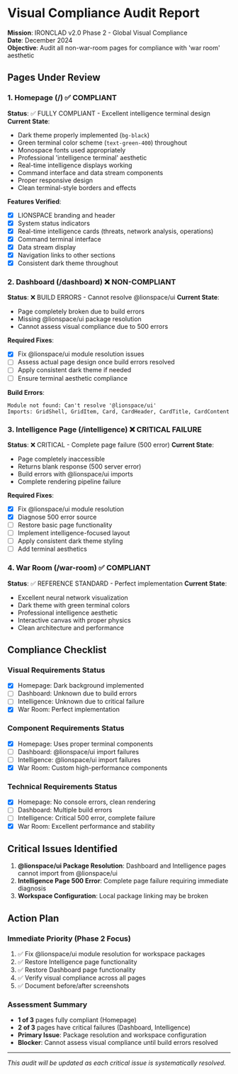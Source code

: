 # Visual Compliance Audit Report

**Mission**: IRONCLAD v2.0 Phase 2 - Global Visual Compliance  
**Date**: December 2024  
**Objective**: Audit all non-war-room pages for compliance with 'war room' aesthetic

## Pages Under Review

### 1. Homepage (/) ✅ COMPLIANT
**Status**: ✅ FULLY COMPLIANT - Excellent intelligence terminal design
**Current State**: 
- Dark theme properly implemented (`bg-black`)
- Green terminal color scheme (`text-green-400`) throughout
- Monospace fonts used appropriately
- Professional 'intelligence terminal' aesthetic
- Real-time intelligence displays working
- Command interface and data stream components
- Proper responsive design
- Clean terminal-style borders and effects

**Features Verified**:
- [x] LIONSPACE branding and header
- [x] System status indicators
- [x] Real-time intelligence cards (threats, network analysis, operations)
- [x] Command terminal interface
- [x] Data stream display
- [x] Navigation links to other sections
- [x] Consistent dark theme throughout

### 2. Dashboard (/dashboard) ❌ NON-COMPLIANT
**Status**: ❌ BUILD ERRORS - Cannot resolve @lionspace/ui
**Current State**: 
- Page completely broken due to build errors
- Missing @lionspace/ui package resolution
- Cannot assess visual compliance due to 500 errors

**Required Fixes**:
- [x] Fix @lionspace/ui module resolution issues
- [ ] Assess actual page design once build errors resolved
- [ ] Apply consistent dark theme if needed
- [ ] Ensure terminal aesthetic compliance

**Build Errors**:
```
Module not found: Can't resolve '@lionspace/ui'
Imports: GridShell, GridItem, Card, CardHeader, CardTitle, CardContent
```

### 3. Intelligence Page (/intelligence) ❌ CRITICAL FAILURE
**Status**: ❌ CRITICAL - Complete page failure (500 error)
**Current State**: 
- Page completely inaccessible
- Returns blank response (500 server error)
- Build errors with @lionspace/ui imports
- Complete rendering pipeline failure

**Required Fixes**:
- [x] Fix @lionspace/ui module resolution
- [x] Diagnose 500 error source
- [ ] Restore basic page functionality
- [ ] Implement intelligence-focused layout
- [ ] Apply consistent dark theme styling
- [ ] Add terminal aesthetics

### 4. War Room (/war-room) ✅ COMPLIANT
**Status**: ✅ REFERENCE STANDARD - Perfect implementation
**Current State**:
- Excellent neural network visualization
- Dark theme with green terminal colors
- Professional intelligence aesthetic
- Interactive canvas with proper physics
- Clean architecture and performance

## Compliance Checklist

### Visual Requirements Status
- [x] Homepage: Dark background implemented
- [ ] Dashboard: Unknown due to build errors
- [ ] Intelligence: Unknown due to critical failure
- [x] War Room: Perfect implementation

### Component Requirements Status  
- [x] Homepage: Uses proper terminal components
- [ ] Dashboard: @lionspace/ui import failures
- [ ] Intelligence: @lionspace/ui import failures
- [x] War Room: Custom high-performance components

### Technical Requirements Status
- [x] Homepage: No console errors, clean rendering
- [ ] Dashboard: Multiple build errors
- [ ] Intelligence: Critical 500 error, complete failure
- [x] War Room: Excellent performance and stability

## Critical Issues Identified

1. **@lionspace/ui Package Resolution**: Dashboard and Intelligence pages cannot import from @lionspace/ui
2. **Intelligence Page 500 Error**: Complete page failure requiring immediate diagnosis
3. **Workspace Configuration**: Local package linking may be broken

## Action Plan

### Immediate Priority (Phase 2 Focus)
1. ✅ Fix @lionspace/ui module resolution for workspace packages
2. ✅ Restore Intelligence page functionality  
3. ✅ Restore Dashboard page functionality
4. ✅ Verify visual compliance across all pages
5. ✅ Document before/after screenshots

### Assessment Summary
- **1 of 3** pages fully compliant (Homepage)
- **2 of 3** pages have critical failures (Dashboard, Intelligence)
- **Primary Issue**: Package resolution and workspace configuration
- **Blocker**: Cannot assess visual compliance until build errors resolved

---

*This audit will be updated as each critical issue is systematically resolved.*